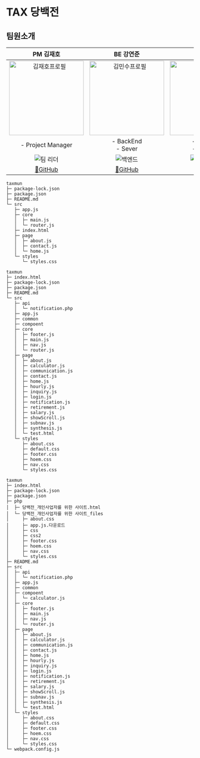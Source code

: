 # TAX 당백전
## 팀원소개 
|PM 김재호|BE 강연준|FE 최종빈|BM 나우진|FE 이도현|
|:---:|:---:|:---:|:---:|:---:|
|<img width="200" height="200" alt="김재호프로필" src="https://avatars.githubusercontent.com/u/153428925?v=4" >|<img width="200" height="200" alt="김민수프로필" src="https://avatars.githubusercontent.com/u/129649787?v=4">|<img width="200" height="200" alt="박준걸프로필" src="https://avatars.githubusercontent.com/u/116718062?v=4">|<img width="200" height="200" alt="전성환프로필" src="https://avatars.githubusercontent.com/u/79620128?v=4">|<img width="200" height="200" alt="전성환프로필" src="https://avatars.githubusercontent.com/u/79620128?v=4">|
|- Project Manager<br>| - BackEnd<br> - Sever| - FrontEnd<br> - BackEnd | -Business Manager <br> | - FrontEnd<br> |
| <img alt="팀 리더" src="https://img.shields.io/badge/Team%20Leader-red"> | <img alt="백엔드" src="https://img.shields.io/badge/BackEnd-blue"> | <img alt="프론트엔드" src="https://img.shields.io/badge/FrontEnd-yellow"> |<img alt="비즈니스" src="https://img.shields.io/badge/Business-green"> |<img alt="프론트엔드" src="https://img.shields.io/badge/FrontEnd-yellow"> |
|[🔗GitHub](https://github.com/scorve12)|[🔗GitHub](https://github.com/computerkingminsu)|[🔗GitHub](https://github.com/jxxn92)|[🔗GitHub](https://github.com/areono)|[🔗GitHub](https://github.com/areono)|

```
taxmun
├─ package-lock.json
├─ package.json
├─ README.md
└─ src
   ├─ app.js
   ├─ core
   │  ├─ main.js
   │  └─ router.js
   ├─ index.html
   ├─ page
   │  ├─ about.js
   │  ├─ contact.js
   │  └─ home.js
   └─ styles
      └─ styles.css

```
```
taxmun
├─ index.html
├─ package-lock.json
├─ package.json
├─ README.md
└─ src
   ├─ api
   │  └─ notification.php
   ├─ app.js
   ├─ common
   ├─ compoent
   ├─ core
   │  ├─ footer.js
   │  ├─ main.js
   │  ├─ nav.js
   │  └─ router.js
   ├─ page
   │  ├─ about.js
   │  ├─ calculator.js
   │  ├─ communication.js
   │  ├─ contact.js
   │  ├─ home.js
   │  ├─ hourly.js
   │  ├─ inquiry.js
   │  ├─ login.js
   │  ├─ notification.js
   │  ├─ retirement.js
   │  ├─ salary.js
   │  ├─ showScroll.js
   │  ├─ subnav.js
   │  ├─ synthesis.js
   │  └─ test.html
   └─ styles
      ├─ about.css
      ├─ default.css
      ├─ footer.css
      ├─ hoem.css
      ├─ nav.css
      └─ styles.css

```
```
taxmun
├─ index.html
├─ package-lock.json
├─ package.json
├─ php
│  ├─ 당백전_개인사업자를 위한 사이트.html
│  └─ 당백전_개인사업자를 위한 사이트_files
│     ├─ about.css
│     ├─ app.js.다운로드
│     ├─ css
│     ├─ css2
│     ├─ footer.css
│     ├─ hoem.css
│     ├─ nav.css
│     └─ styles.css
├─ README.md
├─ src
│  ├─ api
│  │  └─ notification.php
│  ├─ app.js
│  ├─ common
│  ├─ compoent
│  │  └─ calculator.js
│  ├─ core
│  │  ├─ footer.js
│  │  ├─ main.js
│  │  ├─ nav.js
│  │  └─ router.js
│  ├─ page
│  │  ├─ about.js
│  │  ├─ calculator.js
│  │  ├─ communication.js
│  │  ├─ contact.js
│  │  ├─ home.js
│  │  ├─ hourly.js
│  │  ├─ inquiry.js
│  │  ├─ login.js
│  │  ├─ notification.js
│  │  ├─ retirement.js
│  │  ├─ salary.js
│  │  ├─ showScroll.js
│  │  ├─ subnav.js
│  │  ├─ synthesis.js
│  │  └─ test.html
│  └─ styles
│     ├─ about.css
│     ├─ default.css
│     ├─ footer.css
│     ├─ hoem.css
│     ├─ nav.css
│     └─ styles.css
└─ webpack.config.js

```